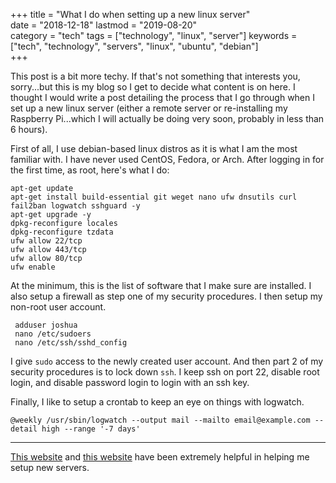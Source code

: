 +++
title = "What I do when setting up a new linux server"  
date = "2018-12-18" 
lastmod = "2019-08-20"  
category = "tech"
tags = ["technology", "linux", "server"]
keywords = ["tech", "technology", "servers", "linux", "ubuntu", "debian"]    
+++

This post is a bit more techy. If that's not something that interests you, sorry...but this is my blog so I get to decide what content is on here. I thought I would write a post detailing the process that I go through when I set up a new linux server (either a remote server or re-installing my Raspberry Pi...which I will actually be doing very soon, probably in less than 6 hours).  


First of all, I use debian-based linux distros as it is what I am the most familiar with. I have never used CentOS, Fedora, or Arch. After logging in for the first time, as root, here's what I do:  

    apt-get update  
    apt-get install build-essential git weget nano ufw dnsutils curl fail2ban logwatch sshguard -y  
    apt-get upgrade -y  
    dpkg-reconfigure locales  
    dpkg-reconfigure tzdata  
    ufw allow 22/tcp  
    ufw allow 443/tcp  
    ufw allow 80/tcp  
    ufw enable  

At the minimum, this is the list of software that I make sure are installed. I also setup a firewall as step one of my security procedures. I then setup my non-root user account.  

     adduser joshua
     nano /etc/sudoers
     nano /etc/ssh/sshd_config

I give `sudo` access to the newly created user account. And then part 2 of my security procedures is to lock down `ssh`. I keep ssh on port 22, disable root login, and disable password login to login with an ssh key.  

Finally, I like to setup a crontab to keep an eye on things with logwatch.  

    @weekly /usr/sbin/logwatch --output mail --mailto email@example.com --detail high --range '-7 days'  

---
[This website](https://plusbryan.com/my-first-5-minutes-on-a-server-or-essential-security-for-linux-servers) and [this website](https://www.linode.com/docs/security/authentication/use-public-key-authentication-with-ssh/) have been extremely helpful in helping me setup new servers.  